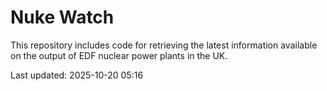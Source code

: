 # Nuke Watch

This repository includes code for retrieving the latest information available on the output of EDF nuclear power plants in the UK.

Last updated: 2025-10-20 05:16